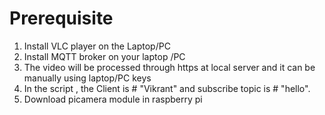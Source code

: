 # Prerequisite

1. Install VLC player on the Laptop/PC
2. Install MQTT broker on your laptop /PC
3. The video will be processed through https at local server and it can be manually using laptop/PC keys
4. In the script , the Client is # "Vikrant" and subscribe topic is # "hello".
5. Download picamera module in raspberry pi


